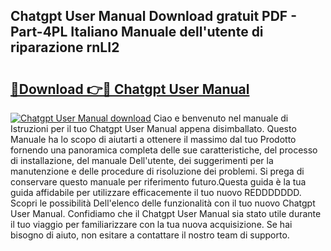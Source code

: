 ## Chatgpt User Manual Download gratuit PDF - Part-4PL Italiano Manuale dell'utente di riparazione rnLI2

# <h2><a href="http://dfgrgp.blite.top/?on=Chatgpt+User+Manual">🔗Download 👉🔴 Chatgpt User Manual</a></h2>

[![Chatgpt User Manual download](https://i.imgur.com/lujVjoI.png)](http://dfgrgp.blite.top/?on=Chatgpt+User+Manual)
Ciao e benvenuto nel manuale di Istruzioni per il tuo Chatgpt User Manual appena disimballato. Questo Manuale ha lo scopo di aiutarti a ottenere il massimo dal tuo Prodotto fornendo una panoramica completa delle sue caratteristiche, del processo di installazione, del manuale Dell'utente, dei suggerimenti per la manutenzione e delle procedure di risoluzione dei problemi. Si prega di conservare questo manuale per riferimento futuro.Questa guida è la tua guida affidabile per utilizzare efficacemente il tuo nuovo REDDDDDDD. Scopri le possibilità Dell'elenco delle funzionalità con il tuo nuovo Chatgpt User Manual. Confidiamo che il Chatgpt User Manual sia stato utile durante il tuo viaggio per familiarizzare con la tua nuova acquisizione. Se hai bisogno di aiuto, non esitare a contattare il nostro team di supporto.
